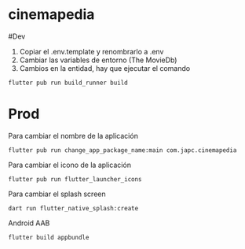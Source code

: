 # cinemapedia

#Dev

1. Copiar el .env.template y renombrarlo a .env
2. Cambiar las variables de entorno (The MovieDb)
3. Cambios en la entidad, hay que ejecutar el comando
```
flutter pub run build_runner build
```


# Prod
Para cambiar el nombre de la aplicación
```
flutter pub run change_app_package_name:main com.japc.cinemapedia
```

Para cambiar el icono de la aplicación
```
flutter pub run flutter_launcher_icons
```

Para cambiar el splash screen
```
dart run flutter_native_splash:create
```

Android AAB
```
flutter build appbundle
```